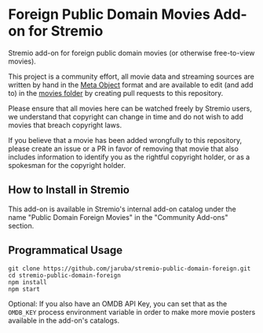 # Foreign Public Domain Movies Add-on for Stremio

Stremio add-on for foreign public domain movies (or otherwise free-to-view movies).

This project is a community effort, all movie data and streaming sources are written by hand in the [Meta Object](https://github.com/Stremio/stremio-addon-sdk/blob/master/docs/api/responses/meta.md) format and are available to edit (and add to) in the [movies folder](./movies) by creating pull requests to this repository.

Please ensure that all movies here can be watched freely by Stremio users, we understand that copyright can change in time and do not wish to add movies that breach copyright laws.

If you believe that a movie has been added wrongfully to this repository, please create an issue or a PR in favor of removing that movie that also includes information to identify you as the rightful copyright holder, or as a spokesman for the copyright holder.


## How to Install in Stremio

This add-on is available in Stremio's internal add-on catalog under the name "Public Domain Foreign Movies" in the "Community Add-ons" section.


## Programmatical Usage

```
git clone https://github.com/jaruba/stremio-public-domain-foreign.git
cd stremio-public-domain-foreign
npm install
npm start
```

Optional: If you also have an OMDB API Key, you can set that as the `OMDB_KEY` process environment variable in order to make more movie posters available in the add-on's catalogs.
